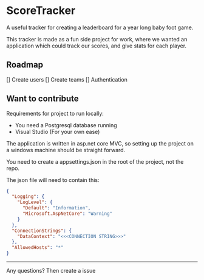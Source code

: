 # ScoreTracker

A useful tracker for creating a leaderboard for a year long baby foot game.

This tracker is made as a fun side project for work, where we wanted an application which could track our scores, and give stats for each player.

## Roadmap
[] Create users
[] Create teams
[] Authentication

## Want to contribute
Requirements for project to run locally:
* You need a Postgresql database running
* Visual Studio (For your own ease)

The application is written in asp.net core MVC, so setting up the project on a windows machine should be straight forward.

You need to create a appsettings.json in the root of the project, not the repo.

The json file will need to contain this:
```json
{
  "Logging": {
    "LogLevel": {
      "Default": "Information",
      "Microsoft.AspNetCore": "Warning"
    }
  },
  "ConnectionStrings": {
    "DataContext": "<<<CONNECTION STRING>>>"
  },
  "AllowedHosts": "*"
}
```

---
Any questions? Then create a issue
